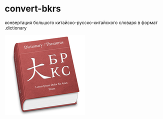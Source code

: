 convert-bkrs
=================

конвертация большого китайско-русско-китайского словаря в формат .dictionary

![大БКРС](OtherResources/Images/icon.png)
